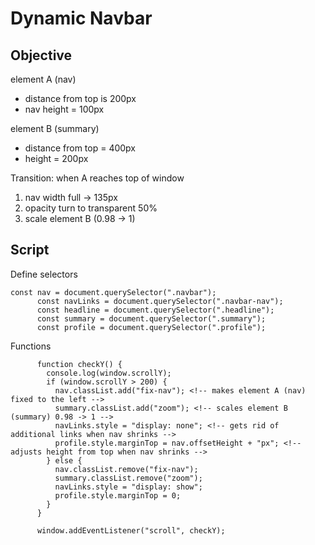 # Dynamic Navbar

## Objective

element A (nav)

- distance from top is 200px
- nav height = 100px

element B (summary)

- distance from top = 400px
- height = 200px

Transition:
when A reaches top of window

1. nav width full -> 135px
2. opacity turn to transparent 50%
3. scale element B (0.98 -> 1)

## Script

Define selectors

```
const nav = document.querySelector(".navbar");
      const navLinks = document.querySelector(".navbar-nav");
      const headline = document.querySelector(".headline");
      const summary = document.querySelector(".summary");
      const profile = document.querySelector(".profile");
```

Functions

```
      function checkY() {
        console.log(window.scrollY);
        if (window.scrollY > 200) {
          nav.classList.add("fix-nav"); <!-- makes element A (nav) fixed to the left -->
          summary.classList.add("zoom"); <!-- scales element B (summary) 0.98 -> 1 -->
          navLinks.style = "display: none"; <!-- gets rid of additional links when nav shrinks -->
          profile.style.marginTop = nav.offsetHeight + "px"; <!-- adjusts height from top when nav shrinks -->
        } else {
          nav.classList.remove("fix-nav");
          summary.classList.remove("zoom");
          navLinks.style = "display: show";
          profile.style.marginTop = 0;
        }
      }

      window.addEventListener("scroll", checkY);
```
